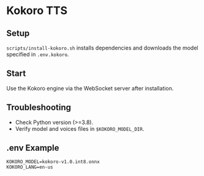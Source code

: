 # Kokoro TTS

## Setup
`scripts/install-kokoro.sh` installs dependencies and downloads the model specified in `.env.kokoro`.

## Start
Use the Kokoro engine via the WebSocket server after installation.

## Troubleshooting
- Check Python version (>=3.8).
- Verify model and voices files in `$KOKORO_MODEL_DIR`.

## .env Example
```
KOKORO_MODEL=kokoro-v1.0.int8.onnx
KOKORO_LANG=en-us
```
